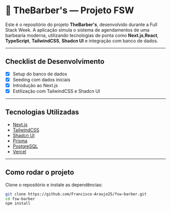 # 💈 TheBarber's — Projeto FSW

Este é o repositório do projeto **TheBarber's**, desenvolvido durante a Full Stack Week. A aplicação simula o sistema de agendamentos de uma barbearia moderna, utilizando tecnologias de ponta como **Next.js**,**React**, **TypeScript**, **TailwindCSS**, **Shadcn UI** e integração com banco de dados.

---

##  Checklist de Desenvolvimento

- [x] Setup do banco de dados
- [x] Seeding com dados iniciais
- [x] Introdução ao Next.js
- [x] Estilização com TailwindCSS e Shadcn UI

---

##  Tecnologias Utilizadas

- [Next.js](https://nextjs.org)
- [TailwindCSS](https://tailwindcss.com)
- [Shadcn UI](https://ui.shadcn.com)
- [Prisma](https://www.prisma.io)
- [PostgreSQL](https://www.postgresql.org)
- [Vercel](https://vercel.com)

---

##  Como rodar o projeto

Clone o repositório e instale as dependências:

```bash
git clone https://github.com/Francisco-Araujo25/fsw-barber.git
cd fsw-barber
npm install
